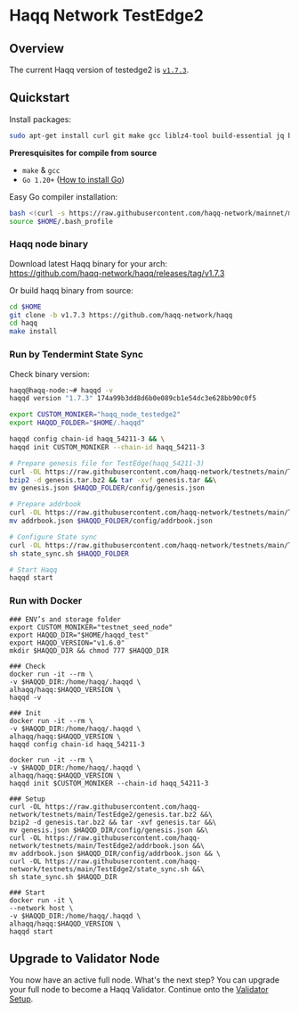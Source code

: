 # Haqq Network TestEdge2

## Overview

The current Haqq version of testedge2 is [`v1.7.3`](https://github.com/haqq-network/haqq/releases/tag/v1.7.3).


## Quickstart

Install packages:
```sh
sudo apt-get install curl git make gcc liblz4-tool build-essential jq bzip2 -y
```

**Preresquisites for compile from source**
- `make` & `gcc` 
- `Go 1.20+` ([How to install Go](https://www.digitalocean.com/community/tutorials/how-to-install-go-on-ubuntu-20-04))

Easy Go compiler installation:
```sh
bash <(curl -s https://raw.githubusercontent.com/haqq-network/mainnet/master/install_go.sh) && \
source $HOME/.bash_profile
```

### Haqq node binary
Download latest Haqq binary for your arch: </br>
https://github.com/haqq-network/haqq/releases/tag/v1.7.3

Or build haqq binary from source:
```sh
cd $HOME
git clone -b v1.7.3 https://github.com/haqq-network/haqq
cd haqq
make install
```

### Run by Tendermint State Sync
Check binary version:
```sh
haqq@haqq-node:~# haqqd -v
haqqd version "1.7.3" 174a99b3dd8d6b0e089cb1e54dc3e628bb90c0f5
```

```sh
export CUSTOM_MONIKER="haqq_node_testedge2"
export HAQQD_FOLDER="$HOME/.haqqd"

haqqd config chain-id haqq_54211-3 && \
haqqd init CUSTOM_MONIKER --chain-id haqq_54211-3

# Prepare genesis file for TestEdge(haqq_54211-3)
curl -OL https://raw.githubusercontent.com/haqq-network/testnets/main/TestEdge2/genesis.tar.bz2 &&\
bzip2 -d genesis.tar.bz2 && tar -xvf genesis.tar &&\
mv genesis.json $HAQQD_FOLDER/config/genesis.json

# Prepare addrbook
curl -OL https://raw.githubusercontent.com/haqq-network/testnets/main/TestEdge2/addrbook.json &&\
mv addrbook.json $HAQQD_FOLDER/config/addrbook.json

# Configure State sync
curl -OL https://raw.githubusercontent.com/haqq-network/testnets/main/TestEdge2/state_sync.sh &&\
sh state_sync.sh $HAQQD_FOLDER

# Start Haqq
haqqd start
```

### Run with Docker

```
### ENV’s and storage folder
export CUSTOM_MONIKER="testnet_seed_node"
export HAQQD_DIR="$HOME/haqqd_test"
export HAQQD_VERSION="v1.6.0"
mkdir $HAQQD_DIR && chmod 777 $HAQQD_DIR

### Check
docker run -it --rm \
-v $HAQQD_DIR:/home/haqq/.haqqd \
alhaqq/haqq:$HAQQD_VERSION \
haqqd -v

### Init
docker run -it --rm \
-v $HAQQD_DIR:/home/haqq/.haqqd \
alhaqq/haqq:$HAQQD_VERSION \
haqqd config chain-id haqq_54211-3

docker run -it --rm \
-v $HAQQD_DIR:/home/haqq/.haqqd \
alhaqq/haqq:$HAQQD_VERSION \
haqqd init $CUSTOM_MONIKER --chain-id haqq_54211-3

### Setup
curl -OL https://raw.githubusercontent.com/haqq-network/testnets/main/TestEdge2/genesis.tar.bz2 &&\
bzip2 -d genesis.tar.bz2 && tar -xvf genesis.tar &&\
mv genesis.json $HAQQD_DIR/config/genesis.json &&\ 
curl -OL https://raw.githubusercontent.com/haqq-network/testnets/main/TestEdge2/addrbook.json &&\
mv addrbook.json $HAQQD_DIR/config/addrbook.json && \
curl -OL https://raw.githubusercontent.com/haqq-network/testnets/main/TestEdge2/state_sync.sh &&\
sh state_sync.sh $HAQQD_DIR

### Start
docker run -it \
--network host \
-v $HAQQD_DIR:/home/haqq/.haqqd \
alhaqq/haqq:$HAQQD_VERSION \
haqqd start
```

## Upgrade to Validator Node
You now have an active full node. What's the next step? You can upgrade your full node to become a Haqq Validator. Continue onto the [Validator Setup](https://docs.haqq.network/guides/validators/setup.html).
